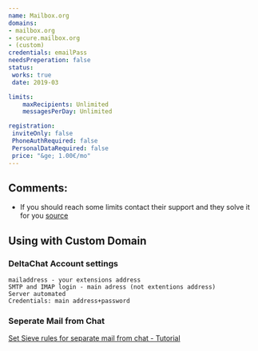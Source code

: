```yaml
---
name: Mailbox.org
domains: 
- mailbox.org
- secure.mailbox.org
- (custom)
credentials: emailPass
needsPreperation: false
status:
 works: true
 date: 2019-03

limits:
    maxRecipients: Unlimited
    messagesPerDay: Unlimited

registration:
 inviteOnly: false
 PhoneAuthRequired: false
 PersonalDataRequired: false
 price: "&ge; 1.00€/mo"
---
```


## Comments:
- If you should reach some limits contact their support and they solve it for you [source](https://userforum.mailbox.org/topic/the-limits-for-your-account-are-exceeded#comment-14091)


## Using with Custom Domain

### DeltaChat Account settings
```
mailaddress - your extensions address
SMTP and IMAP login - main adress (not extentions address)
Server automated
Credentials: main address+password
```

### Seperate Mail from Chat
[Set Sieve rules for separate mail from chat - Tutorial](http://blog.lenzg.net/2019/02/using-delta-chat-with-email-sub-addresses/)